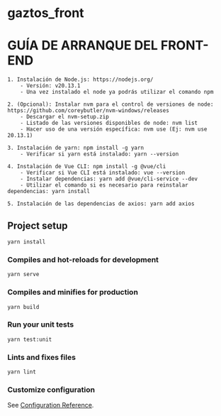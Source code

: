 # gaztos_front

# GUÍA DE ARRANQUE DEL FRONT-END
```
1. Instalación de Node.js: https://nodejs.org/ 
    - Versión: v20.13.1
    - Una vez instalado el node ya podrás utilizar el comando npm

2. (Opcional): Instalar nvm para el control de versiones de node: https://github.com/coreybutler/nvm-windows/releases 
    - Descargar el nvm-setup.zip
    - Listado de las versiones disponibles de node: nvm list
    - Hacer uso de una versión específica: nvm use (Ej: nvm use 20.13.1)

3. Instalación de yarn: npm install -g yarn
    - Verificar si yarn está instalado: yarn --version

4. Instalación de Vue CLI: npm install -g @vue/cli
    - Verificar si Vue CLI está instalado: vue --version
    - Instalar dependencias: yarn add @vue/cli-service --dev
    - Utilizar el comando si es necesario para reinstalar dependencias: yarn install

5. Instalación de las dependencias de axios: yarn add axios
```

## Project setup
```
yarn install
```

### Compiles and hot-reloads for development
```
yarn serve
```

### Compiles and minifies for production
```
yarn build
```

### Run your unit tests
```
yarn test:unit
```

### Lints and fixes files
```
yarn lint
```

### Customize configuration
See [Configuration Reference](https://cli.vuejs.org/config/).
